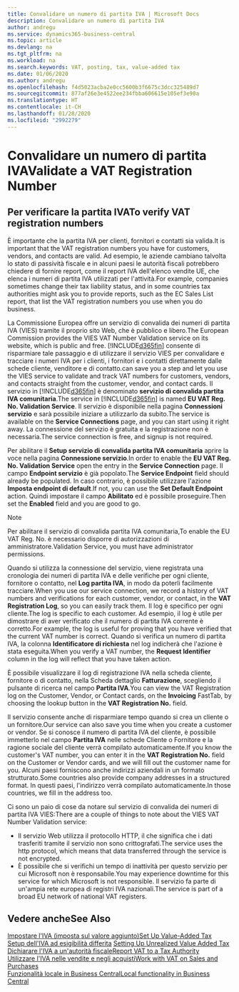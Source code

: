 ```yaml
---
title: Convalidare un numero di partita IVA | Microsoft Docs
description: Convalidare un numero di partita IVA
author: andregu
ms.service: dynamics365-business-central
ms.topic: article
ms.devlang: na
ms.tgt_pltfrm: na
ms.workload: na
ms.search.keywords: VAT, posting, tax, value-added tax
ms.date: 01/06/2020
ms.author: andregu
ms.openlocfilehash: f4d5023acba2e0cc5600b3f6675c3dcc325489d7
ms.sourcegitcommit: 877af26e3e4522ee234fbba606615e105ef3e90a
ms.translationtype: HT
ms.contentlocale: it-CH
ms.lasthandoff: 01/28/2020
ms.locfileid: "2992279"
---
```

# <a name="validate-a-vat-registration-number"></a><span data-ttu-id="f09f1-103">Convalidare un numero di partita IVA</span><span class="sxs-lookup"><span data-stu-id="f09f1-103">Validate a VAT Registration Number</span></span>

## <a name="to-verify-vat-registration-numbers"></a><span data-ttu-id="f09f1-104">Per verificare la partita IVA</span><span class="sxs-lookup"><span data-stu-id="f09f1-104">To verify VAT registration numbers</span></span>
<span data-ttu-id="f09f1-105">È importante che la partita IVA per clienti, fornitori e contatti sia valida.</span><span class="sxs-lookup"><span data-stu-id="f09f1-105">It is important that the VAT registration numbers you have for customers, vendors, and contacts are valid.</span></span> <span data-ttu-id="f09f1-106">Ad esempio, le aziende cambiano talvolta lo stato di passività fiscale e in alcuni paesi le autorità fiscali potrebbero chiedere di fornire report, come il report IVA dell'elenco vendite UE, che elenca i numeri di partita IVA utilizzati per l'attività.</span><span class="sxs-lookup"><span data-stu-id="f09f1-106">For example, companies sometimes change their tax liability status, and in some countries tax authorities might ask you to provide reports, such as the EC Sales List report, that list the VAT registration numbers you use when you do business.</span></span>

<span data-ttu-id="f09f1-107">La Commissione Europea offre un servizio di convalida dei numeri di partita IVA (VIES) tramite il proprio sito Web, che è pubblico e libero.</span><span class="sxs-lookup"><span data-stu-id="f09f1-107">The European Commission provides the VIES VAT Number Validation service on its website, which is public and free.</span></span> [!INCLUDE[d365fin](includes/d365fin_md.md)] <span data-ttu-id="f09f1-108">consente di risparmiare tale passaggio e di utilizzare il servizio VIES per convalidare e tracciare i numeri IVA per i clienti, i fornitori e i contatti direttamente dalle schede cliente, venditore e di contatto.</span><span class="sxs-lookup"><span data-stu-id="f09f1-108">can save you a step and let you use the VIES service to validate and track VAT numbers for customers, vendors, and contacts straight from the customer, vendor, and contact cards.</span></span> <span data-ttu-id="f09f1-109">Il servizio in [!INCLUDE[d365fin](includes/d365fin_md.md)] è denominato **servizio di convalida partita IVA comunitaria**.</span><span class="sxs-lookup"><span data-stu-id="f09f1-109">The service in [!INCLUDE[d365fin](includes/d365fin_md.md)] is named **EU VAT Reg. No. Validation Service**.</span></span> <span data-ttu-id="f09f1-110">Il servizio è disponibile nella pagina **Connessioni servizio** e sarà possibile iniziare a utilizzarlo da subito.</span><span class="sxs-lookup"><span data-stu-id="f09f1-110">The service is available on the **Service Connections** page, and you can start using it right away.</span></span> <span data-ttu-id="f09f1-111">La connessione del servizio è gratuita e la registrazione non è necessaria.</span><span class="sxs-lookup"><span data-stu-id="f09f1-111">The service connection is free, and signup is not required.</span></span>

<span data-ttu-id="f09f1-112">Per abilitare il **Setup servizio di convalida partita IVA comunitaria** aprire la voce nella pagina **Connessione servizio**.</span><span class="sxs-lookup"><span data-stu-id="f09f1-112">In order to enable the **EU VAT Reg. No. Validation Service** open the entry in the **Service Connection** page.</span></span> <span data-ttu-id="f09f1-113">Il campo **Endpoint servizio** è già popolato.</span><span class="sxs-lookup"><span data-stu-id="f09f1-113">The **Service Endpoint** field should already be populated.</span></span> <span data-ttu-id="f09f1-114">In caso contrario, è possibile utilizzare l'azione **Imposta endpoint di default**.</span><span class="sxs-lookup"><span data-stu-id="f09f1-114">If not, you can use the **Set Default Endpoint** action.</span></span> <span data-ttu-id="f09f1-115">Quindi impostare il campo **Abilitato** ed è possibile proseguire.</span><span class="sxs-lookup"><span data-stu-id="f09f1-115">Then set the **Enabled** field and you are good to go.</span></span>

> [!Note]
> <span data-ttu-id="f09f1-116">Per abilitare il servizio di convalida partita IVA comunitaria,</span><span class="sxs-lookup"><span data-stu-id="f09f1-116">To enable the EU VAT Reg. No.</span></span> <span data-ttu-id="f09f1-117">è necessario disporre di autorizzazioni di amministratore.</span><span class="sxs-lookup"><span data-stu-id="f09f1-117">Validation Service, you must have administrator permissions.</span></span>

<span data-ttu-id="f09f1-118">Quando si utilizza la connessione del servizio, viene registrata una cronologia dei numeri di partita IVA e delle verifiche per ogni cliente, fornitore o contatto, nel **Log partita IVA**, in modo da poterli facilmente tracciare.</span><span class="sxs-lookup"><span data-stu-id="f09f1-118">When you use our service connection, we record a history of VAT numbers and verifications for each customer, vendor, or contact, in the **VAT Registration Log**, so you can easily track them.</span></span> <span data-ttu-id="f09f1-119">Il log è specifico per ogni cliente.</span><span class="sxs-lookup"><span data-stu-id="f09f1-119">The log is specific to each customer.</span></span> <span data-ttu-id="f09f1-120">Ad esempio, il log è utile per dimostrare di aver verificato che il numero di partita IVA corrente è corretto.</span><span class="sxs-lookup"><span data-stu-id="f09f1-120">For example, the log is useful for proving that you have verified that the current VAT number is correct.</span></span> <span data-ttu-id="f09f1-121">Quando si verifica un numero di partita IVA, la colonna **Identificatore di richiesta** nel log indicherà che l'azione è stata eseguita.</span><span class="sxs-lookup"><span data-stu-id="f09f1-121">When you verify a VAT number, the **Request Identifier** column in the log will reflect that you have taken action.</span></span>

<span data-ttu-id="f09f1-122">È possibile visualizzare il log di registrazione IVA nella scheda cliente, fornitore o di contatto, nella Scheda dettaglio **Fatturazione**, scegliendo il pulsante di ricerca nel campo **Partita IVA**.</span><span class="sxs-lookup"><span data-stu-id="f09f1-122">You can view the VAT Registration log on the Customer, Vendor, or Contact cards, on the **Invoicing** FastTab, by choosing the lookup button in the **VAT Registration No.** field.</span></span>  

<span data-ttu-id="f09f1-123">Il servizio consente anche di risparmiare tempo quando si crea un cliente o un fornitore.</span><span class="sxs-lookup"><span data-stu-id="f09f1-123">Our service can also save you time when you create a customer or vendor.</span></span> <span data-ttu-id="f09f1-124">Se si conosce il numero di partita IVA del cliente, è possibile immetterlo nel campo **Partita IVA** nelle schede Cliente o Fornitore e la ragione sociale del cliente verrà compilato automaticamente.</span><span class="sxs-lookup"><span data-stu-id="f09f1-124">If you know the customer's VAT number, you can enter it in the **VAT Registration No.** field on the Customer or Vendor cards, and we will fill out the customer name for you.</span></span> <span data-ttu-id="f09f1-125">Alcuni paesi forniscono anche indirizzi aziendali in un formato strutturato.</span><span class="sxs-lookup"><span data-stu-id="f09f1-125">Some countries also provide company addresses in a structured format.</span></span> <span data-ttu-id="f09f1-126">In questi paesi, l'indirizzo verrà compilato automaticamente.</span><span class="sxs-lookup"><span data-stu-id="f09f1-126">In those countries, we fill in the address too.</span></span>  

<span data-ttu-id="f09f1-127">Ci sono un paio di cose da notare sul servizio di convalida dei numeri di partita IVA VIES:</span><span class="sxs-lookup"><span data-stu-id="f09f1-127">There are a couple of things to note about the VIES VAT Number Validation service:</span></span>

* <span data-ttu-id="f09f1-128">Il servizio Web utilizza il protocollo HTTP, il che significa che i dati trasferiti tramite il servizio non sono crittografati.</span><span class="sxs-lookup"><span data-stu-id="f09f1-128">The service uses the http protocol, which means that data transferred through the service is not encrypted.</span></span>  
* <span data-ttu-id="f09f1-129">È possibile che si verifichi un tempo di inattività per questo servizio per cui Microsoft non è responsabile.</span><span class="sxs-lookup"><span data-stu-id="f09f1-129">You may experience downtime for this service for which Microsoft is not responsible.</span></span> <span data-ttu-id="f09f1-130">Il servizio fa parte di un'ampia rete europea di registri IVA nazionali.</span><span class="sxs-lookup"><span data-stu-id="f09f1-130">The service is part of a broad EU network of national VAT registers.</span></span>

## <a name="see-also"></a><span data-ttu-id="f09f1-131">Vedere anche</span><span class="sxs-lookup"><span data-stu-id="f09f1-131">See Also</span></span>  
[<span data-ttu-id="f09f1-132">Impostare l'IVA (imposta sul valore aggiunto)</span><span class="sxs-lookup"><span data-stu-id="f09f1-132">Set Up Value-Added Tax</span></span>](finance-setup-vat.md)  
<span data-ttu-id="f09f1-133">[Setup dell'IVA ad esigibilità differita](finance-setup-unrealized-vat.md)    </span><span class="sxs-lookup"><span data-stu-id="f09f1-133">[Setting Up Unrealized Value Added Tax](finance-setup-unrealized-vat.md)    </span></span>  
[<span data-ttu-id="f09f1-134">Dichiarare l'IVA a un'autorità fiscale</span><span class="sxs-lookup"><span data-stu-id="f09f1-134">Report VAT to a Tax Authority</span></span>](finance-how-report-vat.md)  
[<span data-ttu-id="f09f1-135">Utilizzare l'IVA nelle vendite e negli acquisti</span><span class="sxs-lookup"><span data-stu-id="f09f1-135">Work with VAT on Sales and Purchases</span></span>](finance-work-with-vat.md)  
[<span data-ttu-id="f09f1-136">Funzionalità locale in Business Central</span><span class="sxs-lookup"><span data-stu-id="f09f1-136">Local functionality in Business Central</span></span>](about-localization.md)
